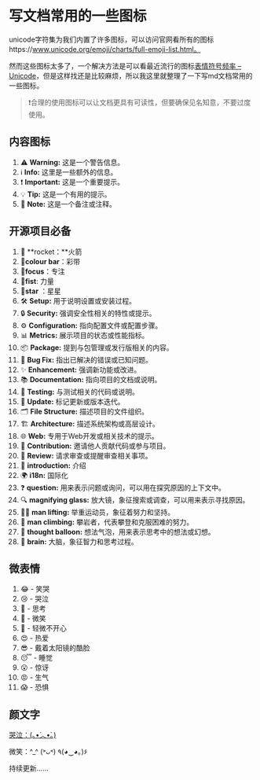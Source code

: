 # 写文档常用的一些图标

unicode字符集为我们内置了许多图标，可以访问官网看所有的图标https://www.unicode.org/emoji/charts/full-emoji-list.html。

然而这些图标太多了，一个解决方法是可以看最近流行的图标[表情符号频率 – Unicode](https://home.unicode.org/emoji/emoji-frequency/)，但是这样找还是比较麻烦，所以我这里就整理了一下写md文档常用的一些图标。

> ❗合理的使用图标可以让文档更具有可读性，但要确保见名知意，不要过度使用。

## 内容图标

1. ⚠️ **Warning:** 这是一个警告信息。
2. ℹ️ **Info:** 这里是一些额外的信息。
3. ❗ **Important:** 这是一个重要提示。
4. 💡 **Tip:** 这是一个有用的提示。
5. 📝 **Note:** 这是一个备注或注释。

## 开源项目必备

1. 🚀 **rocket：**火箭
2. 🎉**colour bar**：彩带
3. 🎯**focus**：专注
4. 💪**fist**: 力量
5. 🌟**star** ：星星
6. 🛠️ **Setup:** 用于说明设置或安装过程。
7. 🔒 **Security:** 强调安全性相关的特性或提示。
8. ⚙️ **Configuration:** 指向配置文件或配置步骤。
9. 📊 **Metrics:** 展示项目的状态或性能指标。
10. 📦 **Package:** 提到与包管理或发行版相关的内容。
11. 🐛 **Bug Fix:** 指出已解决的错误或已知问题。
12. ✨ **Enhancement:** 强调新功能或改进。
13. 📚 **Documentation:** 指向项目的文档或说明。
14. 🧪 **Testing:** 与测试相关的代码或说明。
15. 🔄 **Update:** 标记更新或版本迭代。
16. 🗂️ **File Structure:** 描述项目的文件组织。
17. 🏗️ **Architecture:** 描述系统架构或高层设计。
18. 🌐 **Web:** 专用于Web开发或相关技术的提示。
19. 🤝 **Contribution:** 邀请他人贡献代码或参与项目。
20. 👀 **Review:** 请求审查或提醒审查相关事项。
21. 📘 **introduction:** 介绍
22. 🌍 **i18n:** 国际化
23. ❓ **question:** 用来表示问题或询问，可以用在探究原因的上下文中。
24. 🔍  **magnifying glass:** 放大镜，象征搜索或调查，可以用来表示寻找原因。
25. 🏋️‍♂️ **man lifting:** 举重运动员，象征着努力和坚持。
26. 🧗 **man climbing:** 攀岩者，代表攀登和克服困难的努力。
27. 💭 **thought balloon:** 想法气泡，用来表示思考中的想法或幻想。
28. 🧠 **brain:** 大脑，象征智力和思考过程。

## 微表情

1. 😂 - 笑哭 
2. 😢 - 哭泣
3. 🤔 - 思考
4. 🙂 - 微笑
5. 🙁 - 轻微不开心
6. 😍 - 热爱
7. 😎 - 戴着太阳镜的酷脸
8. 😴 - 睡觉
9. 😮 - 惊讶
10. 😡 - 生气
11. 😱 - 恐惧

## 颜文字

[哭泣：(｡•́︿•̀｡)](http://localhost:5173/docs/tools/xiaohai.html)

微笑：\^_^     (˃ᴗ˂)		٩(◕‿◕｡)۶



持续更新......